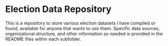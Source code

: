 # Election Data Repository

This is a repository to store various election datasets I have compiled or found, available for anyone that wants to use them. Specific data sources, organizational structure, and other information as needed is provided in the README files within each subfolder.
